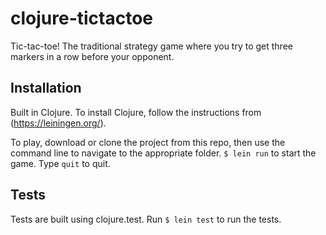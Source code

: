 # clojure-tictactoe

Tic-tac-toe! The traditional strategy game where you try to get three markers in a row before your opponent.

## Installation

Built in Clojure. To install Clojure, follow the instructions from (https://leiningen.org/). 

To play, download or clone the project from this repo, then use the command line to navigate to the appropriate folder. ```$ lein run``` to start the game. Type ```quit``` to quit.

## Tests

Tests are built using clojure.test. Run ```$ lein test``` to run the tests.
